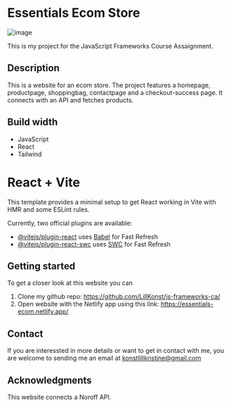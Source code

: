 # Essentials Ecom Store
![image](https://github.com/user-attachments/assets/e66fd74c-aff9-4d4c-bf9d-6d1e4c58b46e)

This is my project for the JavaScript Frameworks Course Assaignment.  

## Description
This is a website for an ecom store. The project features a homepage, productpage, shoppingbag, contactpage and a checkout-success page. It connects with an API and fetches products.

## Build width
- JavaScript
- React
- Tailwind

# React + Vite

This template provides a minimal setup to get React working in Vite with HMR and some ESLint rules.

Currently, two official plugins are available:

- [@vitejs/plugin-react](https://github.com/vitejs/vite-plugin-react/blob/main/packages/plugin-react/README.md) uses [Babel](https://babeljs.io/) for Fast Refresh
- [@vitejs/plugin-react-swc](https://github.com/vitejs/vite-plugin-react-swc) uses [SWC](https://swc.rs/) for Fast Refresh

## Getting started
To get a closer look at this website you can 
1. Clone my github repo: https://github.com/LillKonst/js-frameworks-ca/
2. Open website with the Netlify app using this link: https://essentials-ecom.netlify.app/

## Contact 
If you are interessted in more details or want to get in contact with me, you are welcome to sending me an email at konstlillkristine@gmail.com

## Acknowledgments
This website connects a Noroff API. 
